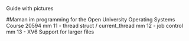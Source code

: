 
Guide with pictures

#Maman im programming for the Open University Operating Systems Course 20594
mm 11 - thread struct / current_thread
mm 12 - job control 
mm 13 - XV6 Support for larger files
<br>




